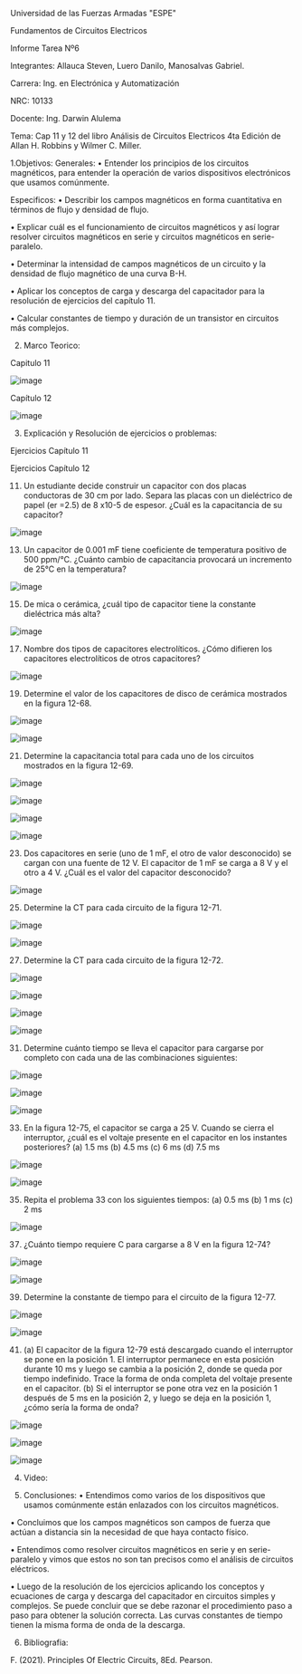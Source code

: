 
Universidad de las Fuerzas Armadas "ESPE"

Fundamentos de Circuitos Electricos

Informe Tarea Nº6

Integrantes: Allauca Steven, Luero Danilo, Manosalvas Gabriel.

Carrera: Ing. en Electrónica y Automatización

NRC: 10133

Docente: Ing. Darwin Alulema

Tema: Cap 11 y 12 del libro Análisis de Circuitos Electricos 4ta Edición de Allan H. Robbins y Wilmer C. Miller.

1.Objetivos:
Generales:
• Entender los principios de los circuitos magnéticos, para entender la operación de varios dispositivos electrónicos que usamos comúnmente.

Especificos:
• Describir los campos magnéticos en forma cuantitativa en términos de flujo y densidad de flujo.

• Explicar cuál es el funcionamiento de circuitos magnéticos y así lograr resolver circuitos magnéticos en serie y circuitos magnéticos en serie-paralelo.

• Determinar la intensidad de campos magnéticos de un circuito y la densidad de flujo magnético de una curva B-H.

• Aplicar los conceptos de carga y descarga del capacitador para la resolución de ejercicios del capítulo 11.

• Calcular constantes de tiempo y duración de un transistor en circuitos más complejos.

2. Marco Teorico:

Capitulo 11

![image](https://user-images.githubusercontent.com/94025287/149430538-9b85f39e-85f0-4c7f-b7e8-ba46fada067c.png)

Capítulo 12

![image](https://user-images.githubusercontent.com/94025287/149434945-3afad036-6dc2-491a-9b28-dcdd8183d1b7.png)


3. Explicación y Resolución de ejercicios o problemas:

Ejercicios Capítulo 11

Ejercicios Capítulo 12


11. Un estudiante decide construir un capacitor con dos placas conductoras de 30 cm por lado. Separa las placas con un dieléctrico de papel (er =2.5) de 8 x10-5 de espesor. ¿Cuál es la capacitancia de su capacitor?

![image](https://user-images.githubusercontent.com/94025287/149430970-94c21756-6a93-491d-9031-6b9e9a9ecac3.png)


13. Un capacitor de 0.001 mF tiene coeficiente de temperatura positivo de 500 ppm/°C. ¿Cuánto cambio de capacitancia provocará un incremento de 25°C en la temperatura?

![image](https://user-images.githubusercontent.com/94025287/149431385-fe1a6406-18f8-4a79-92a0-a50e51811c57.png)

15. De mica o cerámica, ¿cuál tipo de capacitor tiene la constante dieléctrica más alta?

![image](https://user-images.githubusercontent.com/94025287/149431498-8acac36f-7df5-43ec-b617-1b1e603b6733.png)

17. Nombre dos tipos de capacitores electrolíticos. ¿Cómo difieren los capacitores electrolíticos de otros capacitores?

![image](https://user-images.githubusercontent.com/94025287/149431793-f38acca6-cfd5-4d51-9a16-35e46e358289.png)

19. Determine el valor de los capacitores de disco de cerámica mostrados en la figura 12-68.

![image](https://user-images.githubusercontent.com/94025287/149431853-0ad2b549-84cc-40a0-8ed7-fdf9b1e6f7b4.png)

![image](https://user-images.githubusercontent.com/94025287/149431961-dfd6eba1-49c5-4e62-b807-64dada3ed1c9.png)

21. Determine la capacitancia total para cada uno de los circuitos mostrados en la figura 12-69.

![image](https://user-images.githubusercontent.com/94025287/149432007-3c0416cd-63f4-4cd7-892a-3e40803aa1d9.png)

![image](https://user-images.githubusercontent.com/94025287/149432145-f2167d81-883b-4270-a3f4-00250a5ced5d.png)

![image](https://user-images.githubusercontent.com/94025287/149432299-366212bf-b8d1-4967-bcf2-7b2fc139d852.png)

![image](https://user-images.githubusercontent.com/94025287/149432427-10f06f8b-ba62-4586-bc72-88f53d3d021f.png)

23. Dos capacitores en serie (uno de 1 mF, el otro de valor desconocido) se cargan con una fuente de 12 V. El capacitor de 1 mF se carga a 8 V y el otro a 4 V. ¿Cuál es el valor del capacitor desconocido?

![image](https://user-images.githubusercontent.com/94025287/149432684-1790b72f-d4ce-46ca-8342-6648806d75c4.png)

25. Determine la CT para cada circuito de la figura 12-71.

![image](https://user-images.githubusercontent.com/94025287/149432729-8066f47b-8519-465f-a6b9-3da3dee2386e.png)

![image](https://user-images.githubusercontent.com/94025287/149432939-95de614c-ab01-4b58-8cf9-a89371bb98bc.png)

27. Determine la CT para cada circuito de la figura 12-72.

![image](https://user-images.githubusercontent.com/94025287/149433031-fe98a14f-6de9-4743-8ff3-537e57f23514.png)

![image](https://user-images.githubusercontent.com/94025287/149433535-d032a05c-6519-473d-852a-126b07a69a76.png)

![image](https://user-images.githubusercontent.com/94025287/149433727-ab52522b-5322-4484-a7dc-749b20af4d08.png)

![image](https://user-images.githubusercontent.com/94025287/149433847-3f31366a-3802-4460-abc3-9d515b24a352.png)

31. Determine cuánto tiempo se lleva el capacitor para cargarse por completo con cada una de las combinaciones siguientes:

![image](https://user-images.githubusercontent.com/94025287/149434061-496cc1d2-f4bf-4212-b489-3e7561f24f88.png)

![image](https://user-images.githubusercontent.com/94025287/149434515-80866d7b-ab84-4724-b5dc-d70655ff57be.png)

![image](https://user-images.githubusercontent.com/94025287/149434678-11055ad3-e463-48e1-9c91-910e8e6168ee.png)

33. En la figura 12-75, el capacitor se carga a 25 V. Cuando se cierra el interruptor, ¿cuál es el voltaje presente en el capacitor en los instantes posteriores?
(a) 1.5 ms (b) 4.5 ms (c) 6 ms (d) 7.5 ms

![image](https://user-images.githubusercontent.com/94025287/149434997-5fc6d3b3-12ee-4101-8f02-cd1f1751500a.png)

![image](https://user-images.githubusercontent.com/94025287/149435530-911dbf21-f535-4f57-bf8b-35b43425b222.png)

35. Repita el problema 33 con los siguientes tiempos:
(a) 0.5 ms (b) 1 ms (c) 2 ms

![image](https://user-images.githubusercontent.com/94025287/149435747-7e0024af-23fb-4f73-914e-3b0b2d94f614.png)

37. ¿Cuánto tiempo requiere C para cargarse a 8 V en la figura 12-74?

![image](https://user-images.githubusercontent.com/94025287/149435793-41a4dee8-02e5-465b-b469-ac1a9adbb55e.png)

![image](https://user-images.githubusercontent.com/94025287/149436126-13af2d28-5630-4b43-9e61-09c4f5368d4a.png)

39. Determine la constante de tiempo para el circuito de la figura 12-77.

![image](https://user-images.githubusercontent.com/94025287/149436172-e65f363c-c806-4ead-9e7e-3bd63ad05d53.png)

![image](https://user-images.githubusercontent.com/94025287/149436757-231d0cf6-079a-430c-a88e-a7b6cd2acbab.png)

41. (a) El capacitor de la figura 12-79 está descargado cuando el interruptor se pone en la posición 1. El interruptor permanece en esta posición durante 10 ms y
luego se cambia a la posición 2, donde se queda por tiempo indefinido. Trace la forma de onda completa del voltaje presente en el capacitor.
(b) Si el interruptor se pone otra vez en la posición 1 después de 5 ms en la posición 2, y luego se deja en la posición 1, ¿cómo sería la forma de onda?

![image](https://user-images.githubusercontent.com/94025287/149436228-2d7b3055-fb6b-4c7c-8831-3a0ae5105eba.png)

![image](https://user-images.githubusercontent.com/94025287/149437526-de4381be-ebe9-4c56-944d-6c285dffee28.png)

![image](https://user-images.githubusercontent.com/94025287/149437697-93ca6a6a-d0f6-4480-9a16-7c746e925850.png)


4. Video:


5. Conclusiones:
• Entendimos como varios de los dispositivos que usamos comúnmente están enlazados con los circuitos magnéticos.

• Concluimos que los campos magnéticos son campos de fuerza que actúan a distancia sin la necesidad de que haya contacto físico.

• Entendimos como resolver circuitos magnéticos en serie y en serie-paralelo y vimos que estos no son tan precisos como el análisis de circuitos eléctricos.

• Luego de la resolución de los ejercicios aplicando los conceptos y ecuaciones de carga y descarga del capacitador en circuitos simples y complejos. Se puede concluir que se debe razonar el procedimiento paso a paso para obtener la solución correcta. Las curvas constantes de tiempo tienen la misma forma de onda de la descarga.

6. Bibliografia:

F. (2021). Principles Of Electric Circuits, 8Ed. Pearson.
